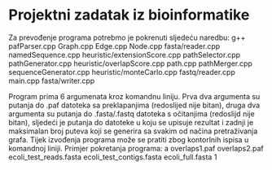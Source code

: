 # Projektni zadatak iz bioinformatike

Za prevođenje programa potrebmo je pokrenuti sljedeću naredbu:
g++ pafParser.cpp Graph.cpp Edge.cpp Node.cpp fasta/reader.cpp namedSequence.cpp heuristic/extensionScore.cpp pathSelector.cpp pathGenerator.cpp heuristic/overlapScore.cpp path.cpp pathMerger.cpp sequenceGenerator.cpp heuristic/monteCarlo.cpp fastq/reader.cpp main.cpp fasta/writer.cpp  

Program prima 6 argumenata kroz komandnu liniju. Prva dva argumenta su putanja do .paf datoteka sa preklapanjima (redoslijed nije bitan), druga dva argumenta su putanja do .fasta/.fastq datoteka s očitanjima (redoslijd nije bitan), sljedeći je putanja do datoteke u koju se upisuje rezultat i zadnji je maksimalan broj puteva koji se generira sa svakim od načina pretraživanja grafa. Tijek izvođenja programa može se pratiti zbog kontorlnih ispisa u komandnoj liniji. Primjer pokretanja programa: a overlaps1.paf overlaps2.paf ecoli_test_reads.fasta ecoli_test_contigs.fasta ecoli_full.fasta 1